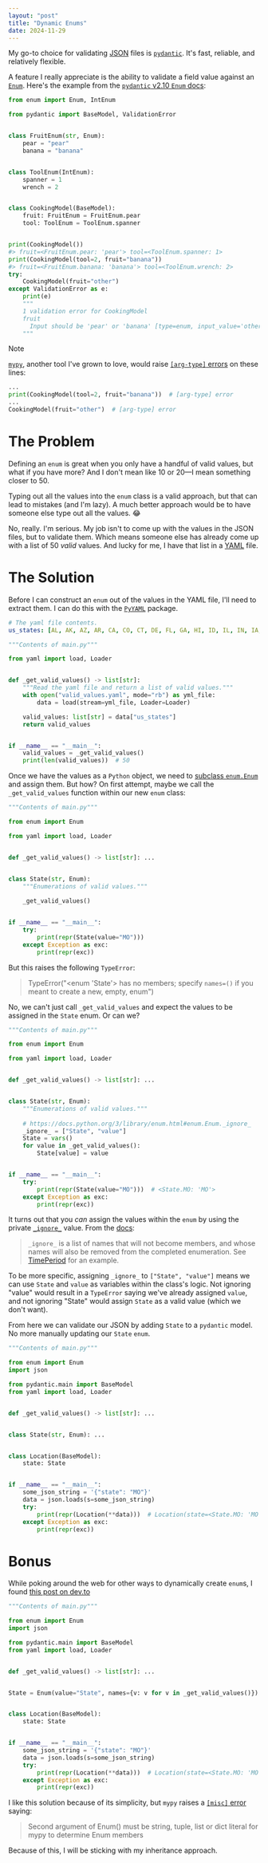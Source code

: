 ```yaml
---
layout: "post"
title: "Dynamic Enums"
date: 2024-11-29
---
```


My go-to choice for validating [JSON](https://www.json.org/json-en.html) files is [`pydantic`](https://docs.pydantic.dev/latest/).
It's fast, reliable, and relatively flexible.

A feature I really appreciate is the ability to validate a field value against an [`Enum`](https://docs.python.org/3/library/enum.html).
Here's the example from the [`pydantic` v2.10 `Enum` docs](https://docs.pydantic.dev/2.10/api/standard_library_types/#enum):
```python
from enum import Enum, IntEnum

from pydantic import BaseModel, ValidationError


class FruitEnum(str, Enum):
    pear = "pear"
    banana = "banana"


class ToolEnum(IntEnum):
    spanner = 1
    wrench = 2


class CookingModel(BaseModel):
    fruit: FruitEnum = FruitEnum.pear
    tool: ToolEnum = ToolEnum.spanner


print(CookingModel())
#> fruit=<FruitEnum.pear: 'pear'> tool=<ToolEnum.spanner: 1>
print(CookingModel(tool=2, fruit="banana"))
#> fruit=<FruitEnum.banana: 'banana'> tool=<ToolEnum.wrench: 2>
try:
    CookingModel(fruit="other")
except ValidationError as e:
    print(e)
    """
    1 validation error for CookingModel
    fruit
      Input should be 'pear' or 'banana' [type=enum, input_value='other', input_type=str]
    """
```

>[!NOTE]
>
>[`mypy`](https://mypyc.readthedocs.io/en/latest/index.html), another tool I've grown to love, would raise [`[arg-type]` errors](https://mypy.readthedocs.io/en/stable/error_code_list.html#check-argument-types-arg-type) on these lines:
>```python
>...
>print(CookingModel(tool=2, fruit="banana"))  # [arg-type] error
>...
>CookingModel(fruit="other")  # [arg-type] error
>```

# The Problem
Defining an `enum` is great when you only have a handful of valid values,
but what if you have more?
And I don't mean like 10 or 20—I mean something closer to 50.

Typing out all the values into the `enum` class is a valid approach, but that can lead to mistakes (and I'm lazy).
A much better approach would be to have someone else type out all the values. 😂

No, really.
I'm serious.
My job isn't to come up with the values in the JSON files, but to validate them.
Which means someone else has already come up with a list of 50 _valid_ values.
And lucky for me, I have that list in a [YAML](https://yaml.org/) file.

# The Solution
Before I can construct an `enum` out of the values in the YAML file, I'll need to extract them.
I can do this with the [`PyYAML`](https://pyyaml.org/) package.
```yaml
# The yaml file contents.
us_states: [AL, AK, AZ, AR, CA, CO, CT, DE, FL, GA, HI, ID, IL, IN, IA, KS, KY, LA, ME, MD, MA, MI, MN, MS, MO, MT, NE, NV, NH, NJ, NM, NY, NC, ND, OH, OK, OR, PA, RI, SC, SD, TN, TX, UT, VT, VA, WA, WV, WI, WY]
```
```python
"""Contents of main.py"""

from yaml import load, Loader


def _get_valid_values() -> list[str]:
    """Read the yaml file and return a list of valid values."""
    with open("valid_values.yaml", mode="rb") as yml_file:
        data = load(stream=yml_file, Loader=Loader)

    valid_values: list[str] = data["us_states"]
    return valid_values


if __name__ == "__main__":
    valid_values = _get_valid_values()
    print(len(valid_values))  # 50

```

Once we have the values as a `Python` object,
we need to [subclass `enum.Enum`](https://docs.python.org/3/howto/enum.html) and assign them.
But how?
On first attempt, maybe we call the `_get_valid_values` function within our new `enum` class:
```python
"""Contents of main.py"""

from enum import Enum

from yaml import load, Loader


def _get_valid_values() -> list[str]: ...


class State(str, Enum):
    """Enumerations of valid values."""
    
    _get_valid_values()


if __name__ == "__main__":
    try:
        print(repr(State(value="MO")))
    except Exception as exc:
        print(repr(exc))

```
But this raises the following `TypeError`:
>TypeError("<enum 'State'> has no members; specify `names=()` if you meant to create a new, empty, enum")

No, we can't just call `_get_valid_values` and expect the values to be assigned in the `State` enum.
Or can we?
```python
"""Contents of main.py"""

from enum import Enum

from yaml import load, Loader


def _get_valid_values() -> list[str]: ...


class State(str, Enum):
    """Enumerations of valid values."""
    
    # https://docs.python.org/3/library/enum.html#enum.Enum._ignore_
    _ignore_ = ["State", "value"]
    State = vars()
    for value in _get_valid_values():
        State[value] = value


if __name__ == "__main__":
    try:
        print(repr(State(value="MO")))  # <State.MO: 'MO'>
    except Exception as exc:
        print(repr(exc))

```
It turns out
that you _can_ assign the values within the `enum`
by using the private [`_ignore_`](https://docs.python.org/3/library/enum.html#enum.Enum._ignore_) value.
From the [docs](https://docs.python.org/3/library/enum.html#enum.Enum._ignore_):
>`_ignore_` is a list of names that will not become members,
> and whose names will also be removed from the completed enumeration.
> See [TimePeriod](https://docs.python.org/3/howto/enum.html#enum-time-period) for an example.

To be more specific,
assigning `_ignore_` to `["State", "value"]` means we can use `State` and `value` as variables within the class's logic.
Not ignoring "value" would result in a `TypeError` saying we've already assigned `value`,
and not ignoring "State" would assign `State` as a valid value (which we don't want).

From here we can validate our JSON by adding `State` to a `pydantic` model.
No more manually updating our `State` `enum`.
```python
"""Contents of main.py"""

from enum import Enum
import json

from pydantic.main import BaseModel
from yaml import load, Loader


def _get_valid_values() -> list[str]: ...


class State(str, Enum): ...


class Location(BaseModel):
    state: State


if __name__ == "__main__":
    some_json_string = '{"state": "MO"}'
    data = json.loads(s=some_json_string)
    try:
        print(repr(Location(**data)))  # Location(state=<State.MO: 'MO'>)
    except Exception as exc:
        print(repr(exc))

```

# Bonus
While poking around the web for other ways to dynamically create `enum`s,
I found [this post on dev.to](https://dev.to/ivergara/dynamic-generation-of-informative-enum-s-in-python-1b22)
```python
"""Contents of main.py"""

from enum import Enum
import json

from pydantic.main import BaseModel
from yaml import load, Loader


def _get_valid_values() -> list[str]: ...


State = Enum(value="State", names={v: v for v in _get_valid_values()})


class Location(BaseModel):
    state: State


if __name__ == "__main__":
    some_json_string = '{"state": "MO"}'
    data = json.loads(s=some_json_string)
    try:
        print(repr(Location(**data)))  # Location(state=<State.MO: 'MO'>)
    except Exception as exc:
        print(repr(exc))

```

I like this solution because of its simplicity, but `mypy` raises a [`[misc]` error](https://mypy.readthedocs.io/en/stable/error_code_list.html#miscellaneous-checks-misc) saying:
>Second argument of Enum() must be string, tuple, list or dict literal for mypy to determine Enum members

Because of this, I will be sticking with my inheritance approach.